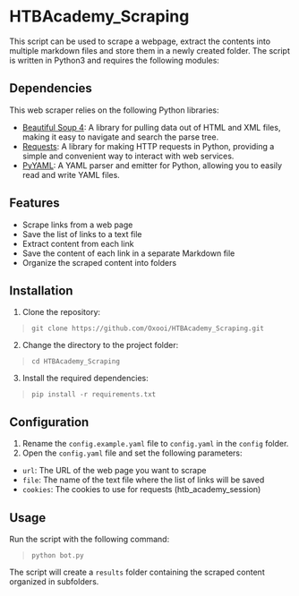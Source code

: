 # HTBAcademy_Scraping

This script can be used to scrape a webpage, extract the contents into multiple markdown files and store them in a newly created folder. The script is written in Python3 and requires the following modules:

## Dependencies

This web scraper relies on the following Python libraries:

- [Beautiful Soup 4](https://pypi.org/project/beautifulsoup4/): A library for pulling data out of HTML and XML files, making it easy to navigate and search the parse tree.
- [Requests](https://pypi.org/project/requests/): A library for making HTTP requests in Python, providing a simple and convenient way to interact with web services.
- [PyYAML](https://pypi.org/project/PyYAML/): A YAML parser and emitter for Python, allowing you to easily read and write YAML files.

## Features

- Scrape links from a web page
- Save the list of links to a text file
- Extract content from each link
- Save the content of each link in a separate Markdown file
- Organize the scraped content into folders

## Installation

1. Clone the repository:

> `git clone https://github.com/Oxooi/HTBAcademy_Scraping.git`

2. Change the directory to the project folder:

> `cd HTBAcademy_Scraping`

3. Install the required dependencies:

> `pip install -r requirements.txt`

## Configuration

1. Rename the `config.example.yaml` file to `config.yaml` in the `config` folder.
2. Open the `config.yaml` file and set the following parameters:

- `url`: The URL of the web page you want to scrape
- `file`: The name of the text file where the list of links will be saved
- `cookies`: The cookies to use for requests (htb_academy_session)

## Usage

Run the script with the following command:

> `python bot.py`

The script will create a `results` folder containing the scraped content organized in subfolders.
